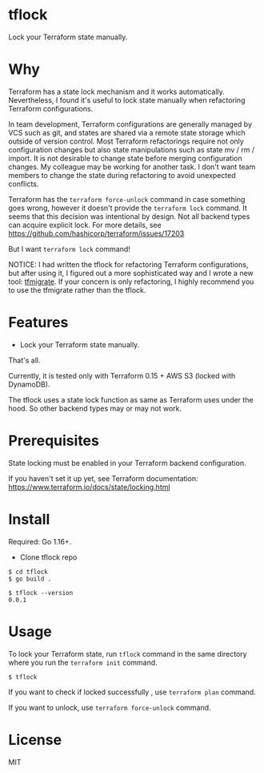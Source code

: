 # tflock

Lock your Terraform state manually.

# Why

Terraform has a state lock mechanism and it works automatically.
Nevertheless, I found it's useful to lock state manually when refactoring Terraform configurations.

In team development, Terraform configurations are generally managed by VCS such as git, and states are shared via a remote state storage which outside of version control. Most Terraform refactorings require not only configuration changes but also state manipulations such as state mv / rm / import. It is not desirable to change state before merging configuration changes. My colleague may be working for another task. I don't want team members to change the state during refactoring to avoid unexpected conflicts.

Terraform has the `terraform force-unlock` command in case something goes wrong, however it doesn't provide the `terraform lock` command.
It seems that this decision was intentional by design. Not all backend types can acquire explicit lock.
For more details, see https://github.com/hashicorp/terraform/issues/17203

But I want `terraform lock` command!

NOTICE: I had written the tflock for refactoring Terraform configurations, but after using it, I figured out a more sophisticated way and I wrote a new tool: [tfmigrate](https://github.com/minamijoyo/tfmigrate). If your concern is only refactoring, I highly recommend you to use the tfmigrate rather than the tflock.

# Features

- Lock your Terraform state manually.

That's all.

Currently, it is tested only with Terraform 0.15 + AWS S3 (locked with DynamoDB).

The tflock uses a state lock function as same as Terraform uses under the hood.
So other backend types may or may not work.

# Prerequisites

State locking must be enabled in your Terraform backend configuration.

If you haven't set it up yet, see Terraform documentation:
https://www.terraform.io/docs/state/locking.html

# Install

Required: Go 1.16+.

* Clone tflock repo

```
$ cd tflock
$ go build .

$ tflock --version
0.0.1
```

# Usage

To lock your Terraform state, run `tflock` command in the same directory where you run the `terraform init` command.

```
$ tflock
```

If you want to check if locked successfully , use `terraform plan` command.

If you want to unlock, use `terraform force-unlock` command.

# License
MIT

